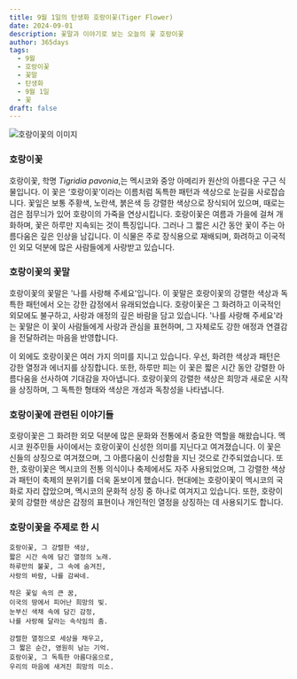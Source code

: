```yaml
---
title: 9월 1일의 탄생화 호랑이꽃(Tiger Flower)
date: 2024-09-01
description: 꽃말과 이야기로 보는 오늘의 꽃 호랑이꽃
author: 365days
tags:
  - 9월
  - 호랑이꽃
  - 꽃말
  - 탄생화
  - 9월 1일
  - 꽃
draft: false
---
```



![호랑이꽃의 이미지](https://cdn.pixabay.com/photo/2020/07/10/12/20/lily-5390522_960_720.jpg#center)


### 호랑이꽃

호랑이꽃, 학명 *Tigridia pavonia*,는 멕시코와 중앙 아메리카 원산의 아름다운 구근 식물입니다. 이 꽃은 ‘호랑이꽃’이라는 이름처럼 독특한 패턴과 색상으로 눈길을 사로잡습니다. 꽃잎은 보통 주황색, 노란색, 붉은색 등 강렬한 색상으로 장식되어 있으며, 때로는 검은 점무늬가 있어 호랑이의 가죽을 연상시킵니다. 호랑이꽃은 여름과 가을에 걸쳐 개화하며, 꽃은 하루만 지속되는 것이 특징입니다. 그러나 그 짧은 시간 동안 꽃이 주는 아름다움은 깊은 인상을 남깁니다. 이 식물은 주로 장식용으로 재배되며, 화려하고 이국적인 외모 덕분에 많은 사람들에게 사랑받고 있습니다.

### 호랑이꽃의 꽃말

호랑이꽃의 꽃말은 '나를 사랑해 주세요'입니다. 이 꽃말은 호랑이꽃의 강렬한 색상과 독특한 패턴에서 오는 강한 감정에서 유래되었습니다. 호랑이꽃은 그 화려하고 이국적인 외모에도 불구하고, 사랑과 애정의 깊은 바람을 담고 있습니다. '나를 사랑해 주세요'라는 꽃말은 이 꽃이 사람들에게 사랑과 관심을 표현하며, 그 자체로도 강한 애정과 연결감을 전달하려는 마음을 반영합니다. 

이 외에도 호랑이꽃은 여러 가지 의미를 지니고 있습니다. 우선, 화려한 색상과 패턴은 강한 열정과 에너지를 상징합니다. 또한, 하루만 피는 이 꽃은 짧은 시간 동안 강렬한 아름다움을 선사하여 기대감을 자아냅니다. 호랑이꽃의 강렬한 색상은 희망과 새로운 시작을 상징하며, 그 독특한 형태와 색상은 개성과 독창성을 나타냅니다.

### 호랑이꽃에 관련된 이야기들

호랑이꽃은 그 화려한 외모 덕분에 많은 문화와 전통에서 중요한 역할을 해왔습니다. 멕시코 원주민들 사이에서는 호랑이꽃이 신성한 의미를 지닌다고 여겨졌습니다. 이 꽃은 신들의 상징으로 여겨졌으며, 그 아름다움이 신성함을 지닌 것으로 간주되었습니다. 또한, 호랑이꽃은 멕시코의 전통 의식이나 축제에서도 자주 사용되었으며, 그 강렬한 색상과 패턴이 축제의 분위기를 더욱 돋보이게 했습니다. 현대에는 호랑이꽃이 멕시코의 국화로 자리 잡았으며, 멕시코의 문화적 상징 중 하나로 여겨지고 있습니다. 또한, 호랑이꽃의 강렬한 색상은 감정의 표현이나 개인적인 열정을 상징하는 데 사용되기도 합니다.

### 호랑이꽃을 주제로 한 시

	호랑이꽃, 그 강렬한 색상,
	짧은 시간 속에 담긴 열정의 노래.
	하루만의 불꽃, 그 속에 숨겨진,
	사랑의 바람, 나를 감싸네.
	
	작은 꽃잎 속의 큰 꿈,
	이국의 땅에서 피어난 희망의 빛.
	눈부신 색채 속에 담긴 감정,
	나를 사랑해 달라는 속삭임의 춤.
	
	강렬한 열정으로 세상을 채우고,
	그 짧은 순간, 영원히 남는 기억.
	호랑이꽃, 그 독특한 아름다움으로,
	우리의 마음에 새겨진 희망의 미소.



